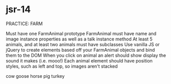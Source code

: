 # jsr-14
PRACTICE: FARM

Must have one FarmAnimal prototype
FarmAnimal must have name and image instance properties as well as a talk instance method
At least 5 animals, and at least two animals must have subclasses
Use vanilla JS or jQuery to create elements based off your FarmAnimal objects and bind them to the DOM
When you click on animal an alert should show display the sound it makes (i.e. mooo!)
Each animal element should have position styles, such as left and top, so images aren't stacked

cow
goose
horse
pig
turkey
